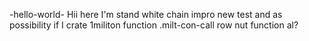  -hello-world-
Hii here I'm stand white chain impro new test and as possibility  if I crate 1militon function .milt-con-call row nut function al? 
